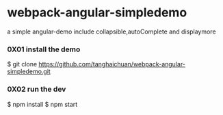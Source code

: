 # webpack-angular-simpledemo
a simple angular-demo include collapsible,autoComplete and displaymore

### 0X01 install the demo

$ git clone https://github.com/tanghaichuan/webpack-angular-simpledemo.git

### 0X02 run the dev
$ npm install
$ npm start

